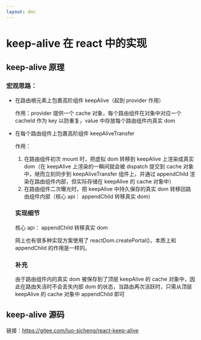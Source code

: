 ```yaml
---
layout: doc
---
```


# keep-alive 在 react 中的实现

## keep-alive 原理

### 宏观思路：

- 在路由根元素上包裹高阶组件 keepAlive（起到 provider 作用）

  作用：provider 提供一个 cache 对象，每个路由组件在对象中对应一个 cacheId 作为 key 以防重复，value 中存放每个路由组件内真实 dom

- 在每个路由组件上包裹高阶组件 keepAliveTransfer

  作用：

  1. 在路由组件初次 mount 时，把虚拟 dom 转移到 keepAlive 上渲染成真实 dom（在 keepAlive 上渲染的一瞬间就会被 dispatch 提交到 cache 对象中，继而立刻同步到 keepAliveTransfer 组件上，并通过 appendChild 渲染在路由组件内部，但实际存储在 keepAlive 的 cache 对象中）
  2. 在路由组件二次曝光时，把 keepAlive 中持久保存的真实 dom 转移回路由组件内部（核心 api： appendChild 转移真实 dom）

  ### 实现细节

  核心 api： appendChild 转移真实 dom

  网上也有很多种实现方案使用了 reactDom.createPortal()，本质上和 appendChild 的作用是一样的。

  ### 补充

  由于路由组件内的真实 dom 被保存到了顶层 keepAlive 的 cache 对象中，因此在路由失活时不会丢失内部 dom 的状态，当路由再次活跃时，只需从顶层 keepAlive 的 cache 对象中 appendChild 即可

## keep-alive 源码

链接：https://gitee.com/luo-sicheng/react-keep-alive
